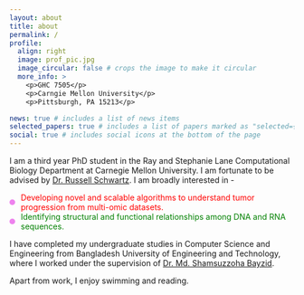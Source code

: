 ```yaml
---
layout: about
title: about
permalink: / 
profile:
  align: right
  image: prof_pic.jpg
  image_circular: false # crops the image to make it circular
  more_info: >
    <p>GHC 7505</p>
    <p>Carngie Mellon University</p>
    <p>Pittsburgh, PA 15213</p>

news: true # includes a list of news items
selected_papers: true # includes a list of papers marked as "selected={true}"
social: true # includes social icons at the bottom of the page
---
```


I am a third year PhD student in the Ray and Stephanie Lane Computational Biology Department at Carnegie Mellon University. I am fortunate to be advised by [Dr. Russell Schwartz](https://labs.bio.cmu.edu/schwartz/). I am broadly interested in -

<style>
.custom-list {
    list-style-type: none; /* Remove default bullets */
    padding: 0; /* Remove default padding */
}

.custom-list li {
    position: relative; /* Position relative for positioning the custom bullet */
    padding-left: 20px; /* Add space for the custom bullet */
}

.custom-list li::before {
    content: ''; /* Use empty content */
    position: absolute; /* Position the bullet */
    left: 0; /* Align to the left */
    top: 50%; /* Center vertically */
    transform: translateY(-50%); /* Adjust to be centered */
    width: 10px; /* Bullet width */
    height: 10px; /* Bullet height */
    background-color: violet; /* Bullet color */
    border-radius: 50%; /* Make it circular */
}
</style>


<ul class="custom-list">
    <li style="color: red;">Developing novel and scalable algorithms to understand tumor progression from multi-omic datasets.</li>
    <li style="color: green;">Identifying structural and functional relationships among DNA and RNA sequences.</li>
</ul>


I have completed my undergraduate studies in Computer Science and Engineering from Bangladesh University of Engineering and Technology, where I worked under the supervision of [Dr. Md. Shamsuzzoha Bayzid](https://cse.buet.ac.bd/faculty/faculty_detail/bayzid). 

Apart from work, I enjoy swimming and reading.



